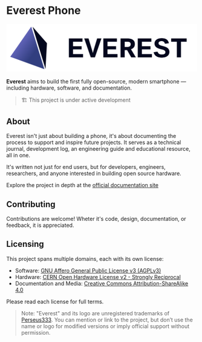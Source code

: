 # Everest Phone

![everest logo](docs/meta/logos/logo-text.svg)

**Everest** aims to build the first fully open-source, modern smartphone — including hardware, software, and documentation.

> 🏗️ This project is under active development

## About

Everest isn't just about building a phone, it's about documenting the process to support and inspire future projects. It serves as a technical journal, development log, an engineering guide and educational resource, all in one.

It's written not just for end users, but for developers, engineers, researchers, and anyone interested in building open source hardware. 

Explore the project in depth at the [official documentation site](https://lithos-labs.github.io/everest-phone)

## Contributing

Contributions are welcome! Wheter it's code, design, documentation, or feedback, it is appreciated.

## Licensing

This project spans multiple domains, each with its own license:

- Software: [GNU Affero General Public License v3 (AGPLv3)](./LICENSE-SOFTWARE)
- Hardware: [CERN Open Hardware License v2 - Strongly Reciprocal](./LICENSE-HARDWARE)
- Documentation and Media: [Creative Commons Attribution-ShareAlike 4.0](https://creativecommons.org/licenses/by-sa/4.0/)

Please read each license for full terms.

> Note: "Everest" and its logo are unregistered trademarks of [Perseus333](https://github.com/Perseus333).
> You can mention or link to the project, but don’t use the name or logo for modified versions or imply official support without permission.